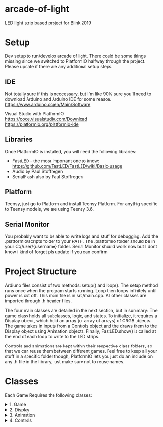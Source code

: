 # arcade-of-light
LED light strip based project for Blink 2019

# Setup
Dev setup to run/develop arcade of light.  There could be some things missing since we switched to PlatformIO halfway through the project. Please update if there are any additional setup steps. 

## IDE
Not totally sure if this is neccessary, but I'm like 90% sure you'll need to download Arduino and Arduino IDE for some reason. https://www.arduino.cc/en/Main/Software

Visual Studio with PlatformIO <br>
https://code.visualstudio.com/Download <br>
https://platformio.org/platformio-ide


## Libraries
Once PlatformIO is installed, you will need the following libraries:<br>
* FastLED - the most important one to know: https://github.com/FastLED/FastLED/wiki/Basic-usage
* Audio by Paul Stoffregen <br>
* SerialFlash also by Paul Stoffregen <br>

## Platform
Teensy, just go to Platform and install Teensy Platform.  For anythig specific to Teensy models, we are using Teensy 3.6.

## Serial Monitor
You probably want to be able to write logs and stuff for debugging.
Add the .platformio/scripts folder to your PATH. The .platformio folder should be in your C://user/{username} folder.  Serial Monitor should work now but I dont know i kind of forget pls update if you can confirm

# Project Structure
Ardiuno files consist of two methods: setup() and loop(). The setup method runs once when the program starts running.  Loop then loops infinitely until power is cut off.  This main file is in src/main.cpp.  All other classes are imported through .h header files. 

The four main classes are detailed in the next section, but in summary:
The game class holds all subclasses, logic, and states.  To initialize, it requires a Display object, which hold an array (or array of arrays) of CRGB objects.  The game takes in inputs from a Controls object and the draws them to the Display object using Animation objects.  Finally, FastLED.show() is called at the end of each loop to write to the LED strips.

Controls and animations are kept within their respective class folders, so that we can reuse them between different games.  Feel free to keep all your stuff in a specific folder though, PlatformIO lets you just do an include on any .h file in the library, just make sure not to reuse names.

# Classes
Each Game Requires the following classes:<br>
<details>
  <summary>1. Game</summary>

  ## Game Class 
  Holds all Game specific objects, subclasses, logic and game states, as well as method for setup and loop
  * Location: lib/Games/Game.h
  * Required Methods/ Members:
    * constructor - constructor is required to take in a display object
    * background -  Animation object for background
    * display - Display object for LED strip setup game will be running on
    * setup() - Method to run in the setup loop
    * loop() - Method to run in the main loop
</details>
<details>
  <summary>2. Display</summary>

  ## Display Class 
  Holds all LED strips as an array of arrays.  These are built and likely won't need much editing.
  * Location: lib/Displays/Display.h
  * Required Methods/ Members:
    * numStrips - number of strips, i.e. width of matrix
    * lengthStrips - how long the strips are
    * strips - Array of Arrays generated by NumStrips and lengthStrips
</details>
<details>
  <summary>3. Animation</summary>

  ## Animation Class 
  Draws animations to a display object
  * Location: lib/Animations/Animation.h
  * Required Methods/ Members:
    * drawy(display) - writes animation to a display
</details>
<details>
  <summary>4. Controls</summary>

  ## Controls Class 
  The wild child of the main classes.  Holds all Buttons/ Controllers, you can kinda do whatever with these but should all be set up. Does _not_ need to inheret from base Controls class.  Basically take what you want from the control library folder and Frankenstein yourself some controls.
  * Location: lib/Controls/Controls.h
  * Required Methods/ Members:
    * none, but you probably want like at least a button or something
  * Important Button Methods
    * 
</details>

